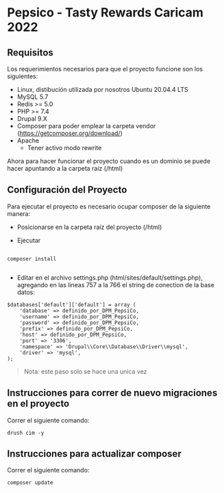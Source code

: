 # Pepsico - Tasty Rewards Caricam 2022

## Requisitos

Los requerimientos necesarios para que el proyecto funcione son los siguientes:

- Linux, distibución utilizada por nosotros Ubuntu 20.04.4 LTS
- MySQL 5.7
- Redis >= 5.0
- PHP >= 7.4
- Drupal 9.X
- Composer para poder emplear la carpeta vendor (https://getcomposer.org/download/)
- Apache
  - Tener activo modo rewrite

Ahora para hacer funcionar el proyecto cuando es un dominio se puede hacer apuntando a la carpeta raiz (/html)

## Configuración del Proyecto

Para ejecutar el proyecto es necesario ocupar composer de la siguiente manera:

- Posicionarse en la carpeta raíz del proyecto (/html)

- Ejecutar

```

composer install


```

- Editar en el archivo settings.php (html/sites/default/settings.php), agregando en las lineas 757 a la 766 el string de conection de la base datos:

```
$databases['default']['default'] = array (
	'database' => definido_por_DPM_PepsiCo,
	'username' => definido_por_DPM_PepsiCo,
	'password' => definido_por_DPM_PepsiCo,
	'prefix' => definido_por_DPM_PepsiCo,
	'host' => definido_por_DPM_PepsiCo,
	'port' => '3306',
	'namespace' => 'Drupal\\Core\\Database\\Driver\\mysql',
	'driver' => 'mysql',
);
```

> Nota: este paso solo se hace una unica vez


## Instrucciones para correr de nuevo migraciones en el proyecto

Correr el siguiente comando:

```
drush cim -y

```


## Instrucciones para actualizar composer

Correr el siguiente comando:

```
composer update
```
